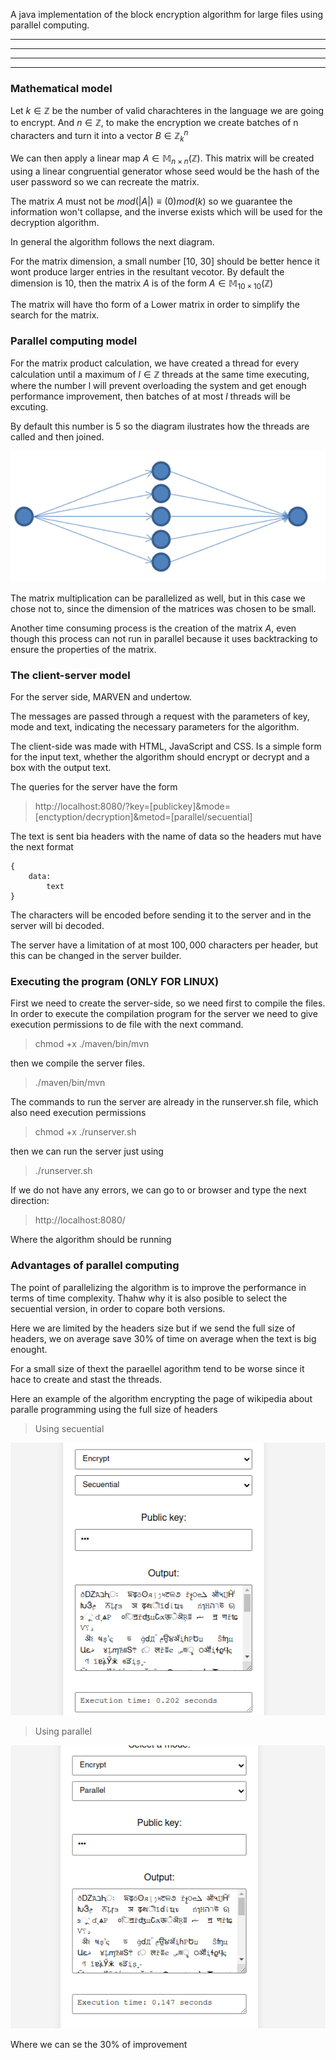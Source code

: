 A java implementation of the block encryption algorithm for large files using parallel computing.


---------
---------
---------
---------


### Mathematical model 

Let $k \in  \mathbb{Z}$ be the number of valid charachteres in the language we are going to encrypt. And $n \in  \mathbb{Z}$, to make the encryption we create batches of n characters and turn it into a vector $B \in \mathbb{Z}_{k}^n$

We can then apply a linear map $A \in \mathbb{M}_{n \times n} (\mathbb{Z})$.
This matrix will be created using a linear congruential generator whose seed would be the hash of the user password so we can recreate the matrix.


The matrix $A$ must not be $mod(|A|) \equiv  (0)mod (k)$ so we guarantee the information won't collapse, and the inverse exists which will be used for the decryption algorithm.

In general the algorithm follows the next diagram.



For the matrix dimension, a small number [10, 30] should be better hence it wont produce larger entries in the resultant vecotor. By default the dimension is 10, then the matrix $A$ is of the form $A \in \mathbb{M}_{10 \times 10}(\mathbb{Z})$

The matrix will have tho form of a Lower matrix in order to simplify the search for the matrix. 

### Parallel computing model 

For the matrix product calculation, we have created a thread for every calculation until a maximum of $l \in \mathbb{Z}$ threads at the same time executing, where the number l will prevent overloading the system and get enough performance improvement, then batches of at most $l$ threads will be excuting. 

By default this number is 5 so the diagram ilustrates how the threads are called and then joined. 

![Alt text](./img/paralleldiagram.png "Diagram  2")


The matrix multiplication can be parallelized as well, but in this case we chose not to, since the dimension of the matrices was chosen to be small. 

Another time consuming process is the creation of the matrix $A$, even though this process can not run in parallel because it uses backtracking to ensure the properties of the matrix. 


### The client-server model


For the server side, MARVEN and undertow. 

The messages are passed through a request with the parameters of key, mode and text, indicating the necessary parameters for the algorithm. 

The client-side was made with HTML, JavaScript and CSS. Is a simple form for the input text, whether the algorithm should encrypt or decrypt and a box with the output text. 

The queries for the server have the form 

> http://localhost:8080/?key=[publickey]&mode=[enctyption/decryption]&metod=[parallel/secuential]

The text is sent bia headers with the name of data so the headers mut have the next format 

```
{
    data:
        text
}
```

The characters will be encoded before sending it to the server and in the server will bi decoded. 

The server have a limitation of at most $100,000$ characters per header, but this can be changed in the server builder.

### Executing the program (ONLY FOR LINUX)

First we need to create the server-side, so we need first to compile the files.
In order to execute the compilation program for the server we need to give 
execution permissions to de file with the next command.

> chmod +x ./maven/bin/mvn

then we compile the server files.

> ./maven/bin/mvn

The commands to run the server are already in the runserver.sh file, which also need execution permissions

> chmod +x ./runserver.sh

then we can run the server just using

> ./runserver.sh

If we do not have any errors, we can go to or browser and type the next direction: 

> http://localhost:8080/

Where the algorithm should be running


### Advantages of parallel computing 

The point of parallelizing the algorithm is to improve the performance in terms of time complexity. Thahw why it is also posible to select the secuential version, in order to copare both versions. 

Here we are limited by the headers size but if we send the full size of headers, we on average save $30$% of time on average when the text is big enought. 

For a  small size  of thext the paraellel agorithm tend to be worse since it hace to create and stast the threads. 

Here an example of the algorithm encrypting the page of wikipedia about paralle programming using the full size of headers 

> Using secuential 

![Alt text](./img/secuen.png "Diagram secuential")

> Using parallel

![Alt text](./img/parallel.png "Diagram parallel")

Where we can se the $30$% of improvement
